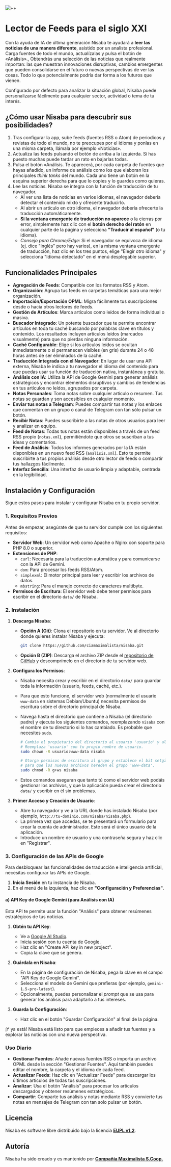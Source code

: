 ![++](nisaba-banner.png)

# Lector de Feeds para el siglo XXI

Con la ayuda de IA de última generación Nisaba te ayudará a **leer las noticias de una manera diferente**, asistido por un analista profesional. Carga fuentes de todo el mundo, actualízalas y pulsa el botón de «Análisis»., Obtendrás una selección de las noticias que realmente importan: las que muestran innovaciones disruptivas, cambios emergentes que pueden consolidarse en el futuro o nuevas perspectivas de ver las cosas. Todo  lo que potencialmente podría dar forma a los futuros que vienen.

Configurado por defecto para analizar la situación global, Nisaba puede personalizarse fácilmente para cualquier sector, actividad o tema de tu interés.

## ¿Cómo usar Nisaba para descubrir sus posibilidades?

1. Tras configurar la app, sube  feeds (fuentes RSS o Atom) de periodicos y revistas de todo el mundo, no te preocupes por el idioma y ponlas en una misma carpeta, llámala por ejemplo «Noticias».
2. Actualiza las feeds pulsando el botón de arriba a la izquierda. Si has puesto muchas puede tardar un rato en bajarlas todas.
3. Pulsa el botón «Análisis. Te aparecerá, por cada carpeta de fuentes que hayas añadido, un informe de análisis como los que elaboran los principales *think tanks* del mundo. Cada uno tiene un botón en la esquina superior derecha para que lo copies y lo guardes como quieras.
4. Lee las noticias. Nisaba se integra con la función de traducción de tu navegador.
   - Al ver una lista de noticias en varios idiomas, el navegador debería detectar el contenido mixto y ofrecerte traducirlo.
   - Al abrir un artículo en otro idioma, el navegador debería ofrecerte la traducción automáticamente.
   - **Si la ventana emergente de traducción no aparece** o la cierras por error, simplemente haz clic con el **botón derecho del ratón** en cualquier parte de la página y selecciona **"Traducir al español"** (o tu idioma).
   - *Consejo para Chrome/Edge*: Si el navegador se equivoca de idioma (ej. dice "inglés" pero hay varios), en la misma ventana emergente de traducción, haz clic en los tres puntos, elige "Elegir otro idioma" y selecciona "Idioma detectado" en el menú desplegable superior.

## Funcionalidades Principales

- **Agregación de Feeds**: Compatible con los formatos RSS y Atom.
- **Organización**: Agrupa tus feeds en carpetas temáticas para una mejor organización.
- **Importación/Exportación OPML**: Migra fácilmente tus suscripciones desde o hacia otros lectores de feeds.
- **Gestión de Artículos**: Marca artículos como leídos de forma individual o masiva.
- **Buscador Integrado**: Un potente buscador que te permite encontrar artículos en toda tu caché buscando por palabras clave en títulos y contenido. Los resultados incluyen artículos leídos (marcados visualmente) para que no pierdas ninguna información.
- **Caché Configurable**: Elige si los artículos leídos se ocultan inmediatamente o si permanecen visibles (en gris) durante 24 o 48 horas antes de ser eliminados de la caché.
- **Traducción Integrada con el Navegador**: En lugar de usar una API externa, Nisaba le indica a tu navegador el idioma del contenido para que puedas usar su función de traducción nativa, instantánea y gratuita.
- **Análisis con IA**: Utiliza la API de Google Gemini para generar análisis estratégicos y encontrar elementos  disruptivos y cambios de tendencias en tus artículos no leídos, agrupados por carpeta.
- **Notas Personales**: Toma notas sobre cualquier artículo o resumen. Tus notas se guardan y son accesibles en cualquier momento.
- **Enviar tus notas a Telegram**: Puedes compartir tus notas y los enlaces que comentan en un grupo o canal de Telegram con tan sólo pulsar un botón.
- **Recibir Notas**: Puedes suscribirte a las notas de otros usuarios para leer y analizar en equipo.
- **Feed de Notas**: Todas tus notas están disponibles a través de un feed RSS propio (`notas.xml`), permitiéndote que otros se suscriban a tus ideas y comentarios.
- **Feed de Análisis**: Todos los informes generados por la IA están disponibles en un nuevo feed RSS (`analisis.xml`). Esto te permite suscribirte a tus propios análisis desde otro lector de feeds o compartir tus hallazgos fácilmente.
- **Interfaz Sencilla**: Una interfaz de usuario limpia y adaptable, centrada en la legibilidad.

## Instalación y Configuración

Sigue estos pasos para instalar y configurar Nisaba en tu propio servidor.

### 1. Requisitos Previos

Antes de empezar, asegúrate de que tu servidor cumple con los siguientes requisitos:

- **Servidor Web**: Un servidor web como Apache o Nginx con soporte para PHP 8.0 o superior.
- **Extensiones de PHP**:
    - `curl`: Necesaria para la traducción automática y para comunicarse con la API de Gemini.
    - `dom`: Para procesar los feeds RSS/Atom.
    - `simplexml`: El motor principal para leer y escribir los archivos de datos.
    - `mbstring`: Para el manejo correcto de caracteres multibyte.
- **Permisos de Escritura**: El servidor web debe tener permisos para escribir en el directorio `data/` de Nisaba.

### 2. Instalación

1.  **Descarga Nisaba**:
    - **Opción A (Git)**: Clona el repositorio en tu servidor. Ve al directorio donde quieres instalar Nisaba y ejecuta:
      ```sh
      git clone https://github.com/ciamaximalista/nisaba.git
      ```
    - **Opción B (ZIP)**: Descarga el archivo ZIP desde el [repositorio de GitHub](https://github.com/ciamaximalista/nisaba) y descomprímelo en el directorio de tu servidor web.

2.  **Configura los Permisos**:
    - Nisaba necesita crear y escribir en el directorio `data/` para guardar toda la información (usuario, feeds, caché, etc.).
    - Para que esto funcione, el servidor web (normalmente el usuario `www-data` en sistemas Debian/Ubuntu) necesita permisos de escritura sobre el directorio principal de Nisaba.
    - Navega hasta el directorio que contiene a Nisaba (el directorio padre) y ejecuta los siguientes comandos, reemplazando `nisaba` con el nombre de tu directorio si lo has cambiado. Es probable que necesites `sudo`.

      ```sh
      # Cambia el propietario del directorio al usuario 'usuario' y al grupo 'www-data'
      # Reemplaza 'usuario' con tu propio nombre de usuario.
      sudo chown -R usuario:www-data nisaba
      
      # Otorga permisos de escritura al grupo y establece el bit setgid
      # para que los nuevos archivos hereden el grupo 'www-data'.
      sudo chmod -R g+ws nisaba
      ```
    - Estos comandos aseguran que tanto tú como el servidor web podáis gestionar los archivos, y que la aplicación pueda crear el directorio `data/` y escribir en él sin problemas.

3.  **Primer Acceso y Creación de Usuario**:
    - Abre tu navegador y ve a la URL donde has instalado Nisaba (por ejemplo, `http://tu-dominio.com/nisaba/nisaba.php`).
    - La primera vez que accedas, se te presentará un formulario para crear la cuenta de administrador. Este será el único usuario de la aplicación.
    - Introduce un nombre de usuario y una contraseña segura y haz clic en "Registrar".

### 3. Configuración de las APIs de Google

Para desbloquear las funcionalidades de traducción e inteligencia artificial, necesitas configurar las APIs de Google.

1.  **Inicia Sesión** en tu instancia de Nisaba.
2.  En el menú de la izquierda, haz clic en **"Configuración y Preferencias"**.

#### a) API Key de Google Gemini (para Análisis con IA)

Esta API te permite usar la función "Análisis" para obtener resúmenes estratégicos de tus noticias.

1.  **Obtén tu API Key**:
    - Ve a [Google AI Studio](https://aistudio.google.com/app/apikey).
    - Inicia sesión con tu cuenta de Google.
    - Haz clic en "Create API key in new project".
    - Copia la clave que se genera.
2.  **Guárdala en Nisaba**:
    - En la página de configuración de Nisaba, pega la clave en el campo "API Key de Google Gemini".
    - Selecciona el modelo de Gemini que prefieras (por ejemplo, `gemini-1.5-pro-latest`).
    - Opcionalmente, puedes personalizar el *prompt* que se usa para generar los análisis para adaptarlo a tus intereses.



3.  **Guarda la Configuración**:
    - Haz clic en el botón "Guardar Configuración" al final de la página.

¡Y ya está! Nisaba está listo para que empieces a añadir tus fuentes y a explorar las noticias con una nueva perspectiva.

### Uso Diario

- **Gestionar Fuentes**: Añade nuevas fuentes RSS o importa un archivo OPML desde la sección "Gestionar Fuentes". Aquí también puedes editar el nombre, la carpeta y el idioma de cada feed.
- **Actualizar Feeds**: Haz clic en "Actualizar Feeds" para descargar los últimos artículos de todas tus suscripciones.
- **Analizar**: Usa el botón "Análisis" para procesar los artículos descargados y obtener resúmenes estratégicos.
- **Compartir**: Comparte tus análisis y notas mediante RSS y convierte tus notas en mensajes de Telegram con tan solo pulsar un botón.


## Licencia

Nisaba es software libre distribuido bajo la licencia **[EUPL v1.2](https://interoperable-europe.ec.europa.eu/collection/eupl/eupl-text-eupl-12)**.

## Autoría

Nisaba ha sido creado y es mantenido por **[Compañía Maximalista S.Coop.](https://maximalista.coop)**
